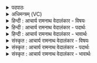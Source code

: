 <details><summary>पदपाठः</summary>

इ꣡न्द्र꣢꣯स्य। बा꣣हू꣡इति꣢। स्थ꣡वि꣢꣯रौ। स्थ। वि꣢रौ। यु꣡वा꣢꣯नौ। अ꣣नाधृष्यौ꣢। अ꣣न्। आधृष्यौ꣢। सु꣣प्रतीकौ꣢। सु꣢। प्रतीकौ꣣। अ꣣सह्यौ। अ꣣। स꣢ह्यौ। तौ। यु꣢ञ्जीत। प्रथमौ꣢। यो꣡गे꣢꣯। आ꣡ग꣢꣯ते। आ। ग꣣ते। या꣡भ्या꣢꣯म्। जि꣣त꣢म्। अ꣡सु꣢꣯राणाम्। अ। सु꣣राणाम्। स꣡हः꣢꣯। म꣣ह꣢त्। १८६९।
</details>

<details><summary>अधिमन्त्रम् (VC)</summary>

- इन्द्रः
- अप्रतिरथ इन्द्रः
- विराड् जगती
- निषादः
</details>

<details><summary>हिन्दी : आचार्य रामनाथ वेदालंकार - विषयः</summary>

अगले मन्त्र में इन्द्र जीवात्मा के विषय-साधनों का वर्णन है।
</details>

<details><summary>हिन्दी : आचार्य रामनाथ वेदालंकार - पदार्थः</summary>

पदार्थान्वयभाषाः -  (इन्द्रस्य) सेनापति-तुल्य जीवात्मा की (बाहू) प्राण-अपान रूप भुजाएँ (स्थविरौ) स्थिर, (युवानौ) तरुण, (अनाधृष्यौ) मन और शरीर के मलों से अपराजेय, (सुप्रतीकौ) शत्रु के प्रति भली-भाँति आगे बढ़नेवाली और (असह्यौ) रोग आदियों से असह्य हैं। (योगे आगते) अष्टाङ्ग योग के उपस्थित होने पर, योग-साधक (तौ) उन प्राण-अपान-रूप भुजाओं का (युञ्जीत) प्रयोग करे, (याभ्याम्) जिनसे (असुराणाम्) आधि-व्याधि-रूप दैत्यों का (महत् सहः) विशाल बल (जितम्) जीत लिया जाता है ॥३॥ यहाँ उपमेय प्राण-अपान के निगरणपूर्वक उपमानभूत बाहुओं का वर्णन होने से अतिशयोक्ति अलङ्कार है। ‘स्थविर’ अर्थात् बूढ़े होने पर भी ‘युवा’ यह विरोधालङ्कार ध्वनित होता है। ऊपर की व्याख्या से उस विरोध का परिहार हो जाता है ॥३॥
</details>

<details><summary>हिन्दी : आचार्य रामनाथ वेदालंकार - भावार्थः</summary>

भावार्थभाषाः -  योगाभ्यास में पूरक, कुम्भक आदि प्राणायाम से इन्द्रियों के सब दोष नष्ट हो जाते हैं और प्रकाश के आवरण का क्षय हो जाने पर धारणाओं में मन की योग्यता हो जाती है। इसलिए प्राण-अपान सेनापति की बाहुओं के समान सहायक होते हैं ॥३॥
</details>

<details><summary>संस्कृत : आचार्य रामनाथ वेदालंकार - विषयः</summary>

अथेन्द्रस्य जीवात्मनो विजयसाधनानि वर्णयति।
</details>

<details><summary>संस्कृत : आचार्य रामनाथ वेदालंकार - पदार्थः</summary>

पदार्थान्वयभाषाः -  (इन्द्रस्य) सेनापतेरिव जीवात्मनः (बाहू) प्राणापानरूपौ भुजौ (स्थविरौ) स्थिरौ। [स्था धातोः ‘अजिरशिशिर०’ उ० १।५३। इति किरच् प्रत्ययान्तो निपातः। धातोर्वुग् ह्रस्वत्वं च।] (युवानौ) तरुणौ, (अनाधृष्यौ) मानसैर्दैहिकैश्च मलैः अप्रधृष्यौ, (सुप्रतीकौ) शत्रुं प्रति सुप्रत्यञ्चनौ, (असह्यौ) रोगादिभिः सोढुमशक्यौ स्तः। (योगे आगते) अष्टाङ्गयोगे उपस्थिते सति, योगसाधकः (तौ) प्राणापानरूपौ भुजौ (युञ्जीत) प्रयोजयेत्, (याभ्याम्) प्राणापानरूपाभ्यां बाहुभ्याम् (असुराणाम्) आधिव्याधिरूपाणां दैत्यानाम् (महत् सहः) महद् बलम् (जितम्) परास्तं भवति ॥३॥ अत्रोपमेययोः प्राणापानयोर्निगरणपूर्वकमुपमानभूतयोर्बाह्वोर्वर्णनादति- शयोक्तिरलङ्कारः। ‘स्थविरौ वृद्धौ अपि युवानौ’ इति विरोधो ध्वन्यते, व्याख्यातदिशा च परिहारः ॥३॥
</details>

<details><summary>संस्कृत : आचार्य रामनाथ वेदालंकार - भावार्थः</summary>

भावार्थभाषाः -  योगाभ्यासे पूरककुम्भकादिना प्राणायामेनेन्द्रियाणां सर्वे दोषा नश्यन्ति, प्रकाशावरणक्षये च धारणासु मनसो योग्यता सञ्जायते, अतः प्राणापानौ सेनापतेर्बाहू इव सहायकौ भवतः ॥३॥
</details>